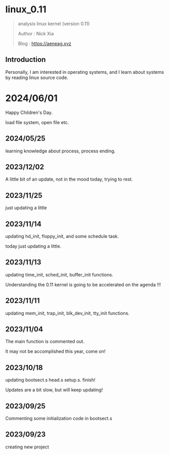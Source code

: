 # linux_0.11

> analysis linux kernel (version 0.11)
>
> Author : Nick Xia
>
> Blog   : https://aeneag.xyz

## Introduction

Personally, I am interested in operating systems, and I learn about systems by reading linux source code.

# 2024/06/01

Happy Children's Day.

load file system, open file etc.

## 2024/05/25

learning knowledge about process, process ending.

## 2023/12/02

A little bit of an update, not in the mood today, trying to rest.

## 2023/11/25

just updating a little

## 2023/11/14

updating hd_init, floppy_init, and some schedule task.

today just updating a little.

## 2023/11/13

updating time_init, sched_init, buffer_init functions.

Understanding the 0.11 kernel is going to be accelerated on the agenda !!!

## 2023/11/11

updating mem_init, trap_init, blk_dev_init, tty_init functions.

## 2023/11/04

The main function is commented out.

It may not be accomplished this year, come on!

## 2023/10/18

updating bootsect.s head.s setup.s. finish!

Updates are a bit slow, but will keep updating!

## 2023/09/25

Commenting some initialization code in bootsect.s

## 2023/09/23

creating new project 
